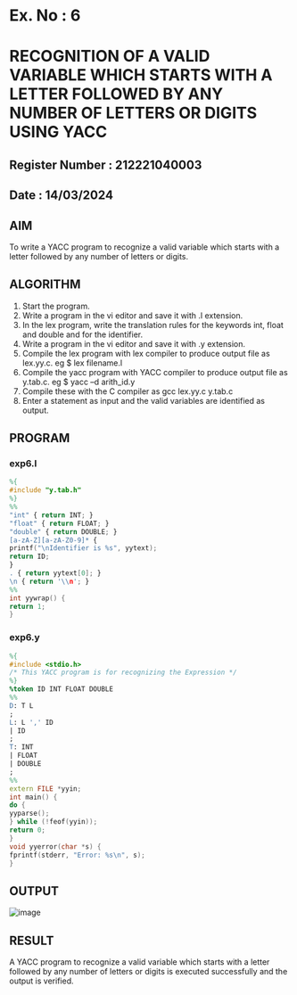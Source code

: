 # Ex. No : 6	
# RECOGNITION OF A VALID VARIABLE WHICH STARTS WITH A LETTER FOLLOWED BY ANY NUMBER OF LETTERS OR DIGITS USING YACC
## Register Number : 212221040003
## Date : 14/03/2024

## AIM   
To write a YACC program to recognize a valid variable which starts with a letter followed by any number of letters or digits.

## ALGORITHM
1.	Start the program.
2.	Write a program in the vi editor and save it with .l extension.
3.	In the lex program, write the translation rules for the keywords int, float and double and for the identifier.
4.	Write a program in the vi editor and save it with .y extension.
5.	Compile the lex program with lex compiler to produce output file as lex.yy.c. eg $ lex filename.l
6.	Compile the yacc program with YACC compiler to produce output file as y.tab.c. eg $ yacc –d arith_id.y
7.	Compile these with the C compiler as gcc lex.yy.c y.tab.c
8.	Enter a statement as input and the valid variables are identified as output.

## PROGRAM
### exp6.l
```l
%{
#include "y.tab.h"
%}
%%
"int" { return INT; }
"float" { return FLOAT; }
"double" { return DOUBLE; }
[a-zA-Z][a-zA-Z0-9]* {
printf("\nIdentifier is %s", yytext);
return ID;
}
. { return yytext[0]; }
\n { return '\\n'; }
%%
int yywrap() {
return 1;
}

```
### exp6.y
```y
%{
#include <stdio.h>
/* This YACC program is for recognizing the Expression */
%}
%token ID INT FLOAT DOUBLE
%%
D: T L
;
L: L ',' ID
| ID
;
T: INT
| FLOAT
| DOUBLE
;
%%
extern FILE *yyin;
int main() {
do {
yyparse();
} while (!feof(yyin));
return 0;
}
void yyerror(char *s) {
fprintf(stderr, "Error: %s\n", s);
}

```
## OUTPUT 
![image](https://github.com/Anbuselvan04/19CS409-Compiler-Design-Lab/assets/119410896/30e38413-e29c-4803-b9bc-14a302233294)

## RESULT
A  YACC program to recognize a valid variable which starts with a letter followed by any number of letters or digits is executed successfully and the output is verified.

